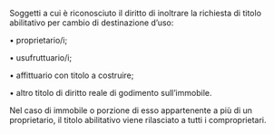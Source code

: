 Soggetti a cui è riconosciuto il diritto di inoltrare la richiesta di titolo abilitativo per cambio di destinazione d’uso:

•	proprietario/i;

•	usufruttuario/i;

•	affittuario con titolo a costruire;

•	altro titolo di diritto reale di godimento sull’immobile.

Nel caso di immobile o porzione di esso appartenente a più di un proprietario, il titolo abilitativo viene rilasciato a tutti i comproprietari.
